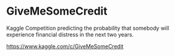 # GiveMeSomeCredit
Kaggle Competition predicting the probability that somebody will experience financial distress in the next two years.

https://www.kaggle.com/c/GiveMeSomeCredit
